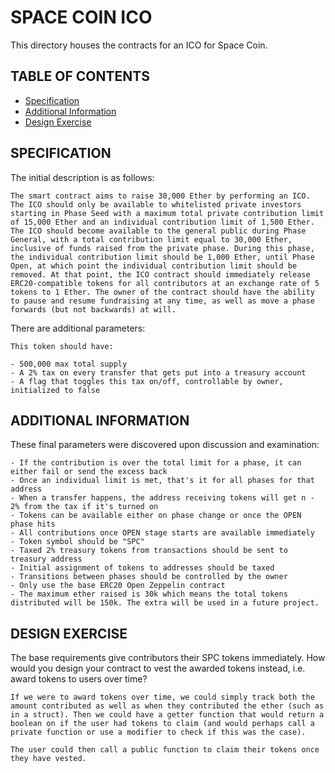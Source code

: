 # SPACE COIN ICO

This directory houses the contracts for an ICO for Space Coin.

## TABLE OF CONTENTS

- [Specification](#specification)
- [Additional Information](#additional-information)
- [Design Exercise](#design-exercise)

## SPECIFICATION

The initial description is as follows:

```
The smart contract aims to raise 30,000 Ether by performing an ICO. The ICO should only be available to whitelisted private investors starting in Phase Seed with a maximum total private contribution limit of 15,000 Ether and an individual contribution limit of 1,500 Ether. The ICO should become available to the general public during Phase General, with a total contribution limit equal to 30,000 Ether, inclusive of funds raised from the private phase. During this phase, the individual contribution limit should be 1,000 Ether, until Phase Open, at which point the individual contribution limit should be removed. At that point, the ICO contract should immediately release ERC20-compatible tokens for all contributors at an exchange rate of 5 tokens to 1 Ether. The owner of the contract should have the ability to pause and resume fundraising at any time, as well as move a phase forwards (but not backwards) at will.
```

There are additional parameters:

```
This token should have:

- 500,000 max total supply
- A 2% tax on every transfer that gets put into a treasury account
- A flag that toggles this tax on/off, controllable by owner, initialized to false
```

## ADDITIONAL INFORMATION

These final parameters were discovered upon discussion and examination:

```
- If the contribution is over the total limit for a phase, it can either fail or send the excess back
- Once an individual limit is met, that's it for all phases for that address
- When a transfer happens, the address receiving tokens will get n - 2% from the tax if it's turned on
- Tokens can be available either on phase change or once the OPEN phase hits
- All contributions once OPEN stage starts are available immediately
- Token symbol should be "SPC"
- Taxed 2% treasury tokens from transactions should be sent to treasury address
- Initial assignment of tokens to addresses should be taxed
- Transitions between phases should be controlled by the owner
- Only use the base ERC20 Open Zeppelin contract
- The maximum ether raised is 30k which means the total tokens distributed will be 150k. The extra will be used in a future project.
```

## DESIGN EXERCISE

The base requirements give contributors their SPC tokens immediately. How would you design your contract to vest the awarded tokens instead, i.e. award tokens to users over time?

```
If we were to award tokens over time, we could simply track both the amount contributed as well as when they contributed the ether (such as in a struct). Then we could have a getter function that would return a boolean on if the user had tokens to claim (and would perhaps call a private function or use a modifier to check if this was the case).

The user could then call a public function to claim their tokens once they have vested.
```
